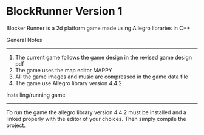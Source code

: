 # BlockRunner Version 1

Blocker Runner is a 2d platform game made using Allegro libraries in C++

General Notes
*************

1. The current game follows the game design in the revised game design pdf
2. The game uses the map editor MAPPY
3. All the game images and music are compressed in the game data file
4. The game use Allegro library version 4.4.2

Installing/running game
************************
To run the game the allegro library version 4.4.2 must be installed and a linked properly with the editor of your choices.
Then simply compile the project.
